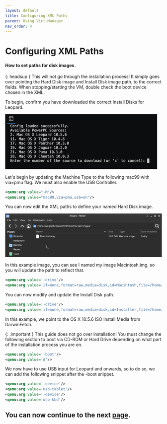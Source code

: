 ```yaml
---
layout: default
title: Configuring XML Paths
parent: Using Virt-Manager
nav_order: 4
---
```


# Configuring XML Paths
#### How to set paths for disk images.

{: headsup }
This will not go through the installation process! It simply goes over pointing the Hard Disk image and Install Disk image path, to the correct fields. When stopping/starting the VM, double check the boot device chosen in the XML.

To begin, confirm you have downloaded the correct Install Disks for Leopard.

<a href="https://raw.githubusercontent.com/royalgraphx/DarwinKVM/main/docs/assets/DarwinFetchPowerPCSources.png"><img src="../../../../assets/DarwinFetchPowerPCSources.png" alt=""></a>

Let's begin by updating the Machine Type to the following mac99 with via=pmu flag. We must also enable the USB Controller.

```xml
<qemu:arg value="-M"/>
<qemu:arg value="mac99,via=pmu,usb=on"/>
```

You can now edit the XML paths to define your named Hard Disk image.

<a href="https://raw.githubusercontent.com/royalgraphx/DarwinKVM/main/docs/assets/DiskProvisionPowerPCImagesDB.png"><img src="../../../../assets/DiskProvisionPowerPCImagesDB.png" alt=""></a>

In this example image, you can see I named my image Macintosh.img, so you will update the path to reflect that.

```xml
<qemu:arg value='-drive'/>
<qemu:arg value='if=none,format=raw,media=disk,id=Macintosh,file=/home/user/DarwinKVM/DiskProvision/Macintosh.img,discard=unmap,detect-zeroes=unmap'/>
```

You can now modify and update the Install Disk path.

```xml
<qemu:arg value='-drive'/>
<qemu:arg value='if=none,format=raw,media=disk,id=Installer,file=/home/user/DarwinKVM/DarwinFetch/downloads/10.5.6_00000/Mac OS X 10.5.6/Mac OS X 10.5.6.iso,discard=unmap,detect-zeroes=unmap'/>
```

In this example, we point to the OS X 10.5.6 ISO Install Media from DarwinFetch.

{: .important }
This guide does not go over installation! You must change the following section to boot via CD-ROM or Hard Drive depending on what part of the installation process you are on.

```xml
<qemu:arg value='-boot'/>
<qemu:arg value='d'/>
```

We now have to use USB input for Leopard and onwards, so to do so, we can add the following snippet after the -boot snippet.

```xml
<qemu:arg value='-device'/>
<qemu:arg value='usb-tablet'/>
<qemu:arg value='-device'/>
<qemu:arg value='usb-kbd'/>
```

## You can now continue to the next <a href="../04-Completion">page</a>.
